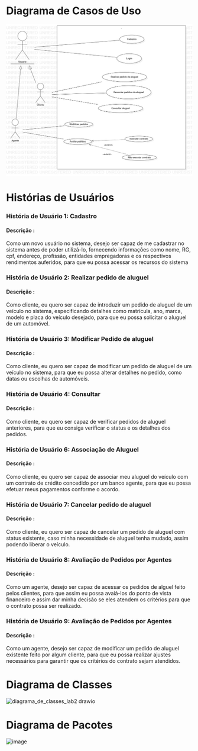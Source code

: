 # Diagrama de Casos de Uso

![Diagrama de Classes](diagramas/DiagramaDeCasoDeUso.jpg)

# Histórias de Usuários

### História de Usuário 1: Cadastro

#### Descrição :

Como um novo usuário no sistema, desejo ser capaz de me cadastrar no sistema antes de poder utilizá-lo, fornecendo informações como nome, RG, cpf, endereço, profissão, entidades empregadoras e os respectivos rendimentos auferidos, para que eu possa acessar os recursos do sistema

### História de Usuário 2: Realizar pedido de aluguel

#### Descrição :

Como cliente, eu quero ser capaz de introduzir um pedido de aluguel de um veículo no sistema, especificando detalhes como matrícula, ano, marca, modelo e placa do veículo desejado, para que eu possa solicitar o aluguel de um automóvel.

### História de Usuário 3: Modificar Pedido de aluguel

#### Descrição :

Como cliente, eu quero ser capaz de modificar um pedido de aluguel de um veículo no sistema, para que eu possa alterar detalhes no pedido, como datas ou escolhas de automóveis.

### História de Usuário 4: Consultar

#### Descrição :

Como cliente, eu quero ser capaz de verificar pedidos de aluguel anteriores, para que eu consiga verificar o status e os detalhes dos pedidos.

### História de Usuário 6: Associação de Aluguel

#### Descrição :

Como cliente, eu quero ser capaz de associar meu aluguel do veículo com um contrato de crédito concedido por um banco agente, para que eu possa efetuar meus pagamentos conforme o acordo.

### História de Usuário 7: Cancelar pedido de aluguel

#### Descrição :

Como cliente, eu quero ser capaz de cancelar um pedido de aluguel com status existente, caso minha necessidade de aluguel tenha mudado, assim podendo liberar o veículo.

### História de Usuário 8: Avaliação de Pedidos por Agentes

#### Descrição :

Como um agente, desejo ser capaz de acessar os pedidos de alguel feito pelos clientes, para que assim eu possa avaiá-los do ponto de vista financeiro e assim dar minha decisão se eles atendem os critérios para que o contrato possa ser realizado.

### História de Usuário 9: Avaliação de Pedidos por Agentes

#### Descrição :

Como um agente, desejo ser capaz de modificar um pedido de aluguel existente feito por algum cliente, para que eu possa realizar ajustes necessários para garantir que os critérios do contrato sejam atendidos.

# Diagrama de Classes

![diagrama_de_classes_lab2 drawio](https://github.com/pucmg-2023-02-lds-g5/Projeto-2/assets/99293679/812967aa-6894-494d-9981-fc69a6eea856)

# Diagrama de Pacotes

![image](https://github.com/pucmg-2023-02-lds-g5/Projeto-2/assets/99293679/62008449-9f25-467c-91f1-089339f1027c)

